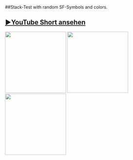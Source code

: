 ##Stack-Test with random SF-Symbols and colors.

## [▶️YouTube Short ansehen](https://youtube.com/shorts/NVhqIQELxnE?feature=share)

<img src="https://github.com/RGMCode/StackTest/assets/90555783/34c30064-e7a7-4ae5-baf2-86c5b9d9be63" style="width:200px;"/>
<img src="https://github.com/RGMCode/StackTest/assets/90555783/92075bb1-968a-4d48-a9c2-5538df7d4e31" style="width:200px;"/>
<img src="https://github.com/RGMCode/StackTest/assets/90555783/fbaee775-1def-4fe6-9c44-b92ecd196942" style="width:200px;"/>

